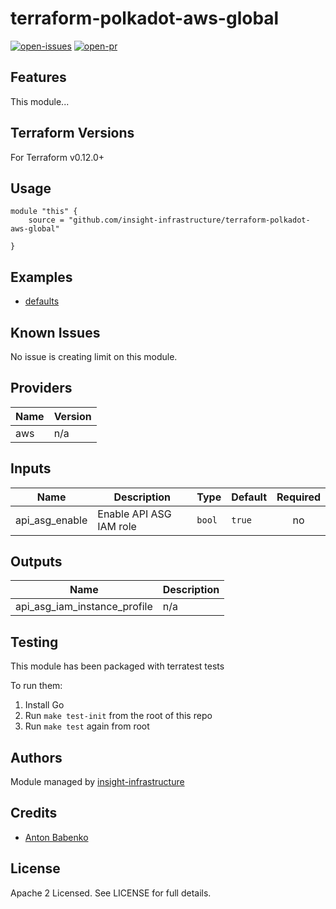 # terraform-polkadot-aws-global

[![open-issues](https://img.shields.io/github/issues-raw/insight-infrastructure/terraform-polkadot-aws-global?style=for-the-badge)](https://github.com/insight-infrastructure/terraform-polkadot-aws-global/issues)
[![open-pr](https://img.shields.io/github/issues-pr-raw/insight-infrastructure/terraform-polkadot-aws-global?style=for-the-badge)](https://github.com/insight-infrastructure/terraform-polkadot-aws-global/pulls)

## Features

This module...

## Terraform Versions

For Terraform v0.12.0+

## Usage

```
module "this" {
    source = "github.com/insight-infrastructure/terraform-polkadot-aws-global"

}
```
## Examples

- [defaults](https://github.com/insight-infrastructure/terraform-polkadot-aws-global/tree/master/examples/defaults)

## Known  Issues
No issue is creating limit on this module.

<!-- BEGINNING OF PRE-COMMIT-TERRAFORM DOCS HOOK -->
## Providers

| Name | Version |
|------|---------|
| aws | n/a |

## Inputs

| Name | Description | Type | Default | Required |
|------|-------------|------|---------|:-----:|
| api\_asg\_enable | Enable API ASG IAM role | `bool` | `true` | no |

## Outputs

| Name | Description |
|------|-------------|
| api\_asg\_iam\_instance\_profile | n/a |

<!-- END OF PRE-COMMIT-TERRAFORM DOCS HOOK -->

## Testing
This module has been packaged with terratest tests

To run them:

1. Install Go
2. Run `make test-init` from the root of this repo
3. Run `make test` again from root

## Authors

Module managed by [insight-infrastructure](https://github.com/insight-infrastructure)

## Credits

- [Anton Babenko](https://github.com/antonbabenko)

## License

Apache 2 Licensed. See LICENSE for full details.